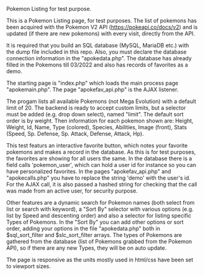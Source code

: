 Pokemon Listing for test purpose.

This is a Pokemon Listing page, for test purposes. The list of pokemons has been acquired with the Pokemon V2 API (https://pokeapi.co/docs/v2) and is updated (if there are new pokemons) with every visit, directly from the API.

It is required that you build an SQL database (MySQL, MariaDB etc.) with the dump file included in this repo. Also, you must declare the database connection information in the "apokedata.php". The database has already filled in the Pokemons till 03/2022 and also has records of favorites as a demo.

The starting page is "index.php" which loads the main process page "apokemain.php". The page "apokefav_api.php" is the AJAX listener.

The progam lists all available Pokemons (not Mega Evolution) with a default limit of 20. The backend is ready to accept custom limits, but a selector must be added (e.g. drop down select), named "limit". The default sort order is by weight. Then information for each pokemon shown are: Height, Weight, Id, Name, Type (colored), Species, Abilities, Image (front), Stats (Speed, Sp. Defense, Sp. Attack, Defense, Attack, Hp).

This test featurs an interactive favorite button, which notes your favorite pokemons and makes a record in the database. As this is for test purposes, the favorites are showing for all users the same. In the database there is a field calls 'pokemon_user', which can hold a user id for instance so you can have personalized favorites. In the pages "apokefav_api.php" and "apokecalls.php" you have to replace the string 'demo' with the user's id. For the AJAX call, it is also passed a hashed string for checking that the call was made from an active user, for security purpose.

Other features are a dynamic search for Pokemon names (both select from list or search with keyword), a "Sort By" selector with various options (e.g. list by Speed and descenting order) and also a selector for listing specific Types of Pokemons. In the "Sort By" you can add other options or sort order, adding your options in the file "apokedata.php" both in $sql_sort_filter and $slc_sort_filter arrays. The types of Pokemons are gathered from the database (list of Pokemons grabbed from the Pokemon API), so if there are any new Types, they will be on auto update.

The page is responsive as the units mostly used in html/css have been set to viewport sizes.
